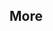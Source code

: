 <div id="title">

## More
</div>

<div id="body">

<include src="combiningDesignPatterns/container-inParent-asPanel.md" boilerplate />
<include src="otherDesignPatterns/container-inParent-asPanel.md" boilerplate />
<include src="usingDesignPatterns/container-inParent-asPanel.md" boilerplate />
<include src="otherTypesOfPatterns/container-inParent-asPanel.md" boilerplate />
<include src="vsPrinciples/container-inParent-asPanel.md" boilerplate />

</div>